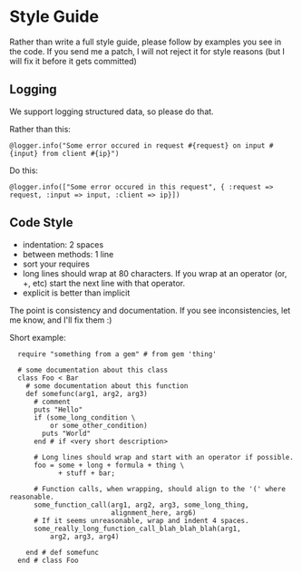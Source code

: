 # Style Guide 

Rather than write a full style guide, please follow by examples you see in the
code.  If you send me a patch, I will not reject it for style reasons (but I
will fix it before it gets committed) 


## Logging

We support logging structured data, so please do that.

Rather than this:

    @logger.info("Some error occured in request #{request} on input #{input} from client #{ip}")

Do this:
    
    @logger.info(["Some error occured in this request", { :request => request, :input => input, :client => ip}])


## Code Style

* indentation: 2 spaces
* between methods: 1 line
* sort your requires
* long lines should wrap at 80 characters. If you wrap at an operator (or, +,
  etc) start the next line with that operator.
* explicit is better than implicit

The point is consistency and documentation. If you see inconsistencies, let me
know, and I'll fix them :)

Short example:

      require "something from a gem" # from gem 'thing'

      # some documentation about this class
      class Foo < Bar
        # some documentation about this function
        def somefunc(arg1, arg2, arg3)
          # comment
          puts "Hello"
          if (some_long_condition \
              or some_other_condition)
            puts "World"
          end # if <very short description>

          # Long lines should wrap and start with an operator if possible.
          foo = some + long + formula + thing \
                + stuff + bar;

          # Function calls, when wrapping, should align to the '(' where reasonable.
          some_function_call(arg1, arg2, arg3, some_long_thing,
                             alignment_here, arg6)
          # If it seems unreasonable, wrap and indent 4 spaces.
          some_really_long_function_call_blah_blah_blah(arg1,
              arg2, arg3, arg4)
            
        end # def somefunc
      end # class Foo

